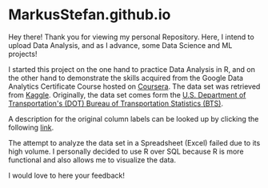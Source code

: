 # MarkusStefan.github.io
Hey there! Thank you for viewing my personal Repository. Here, I intend to upload Data Analysis, and as I advance, some Data Science and ML projects!


I started this project on the one hand to practice Data Analysis in R, and on the other hand to demonstrate the skills acquired from the Google Data Analytics Certificate Course hosted on [Coursera](https://www.coursera.org/professional-certificates/google-data-analytics). The data set was retrieved from [Kaggle](https://www.kaggle.com/datasets/undersc0re/flight-delay-and-causes/metadata?select=Flight_delay.csv%22). Originally, the data set comes form the [U.S. Department of Transportation's (DOT) Bureau of Transportation Statistics (BTS)](https://www.bts.gov/).

A description for the original column labels can be looked up by clicking the following [link](https://www.kaggle.com/datasets/undersc0re/flight-delay-and-causes?select=Flight_delay.csv).

The attempt to analyze the data set in a Spreadsheet (Excel) failed due to its high volume. I personally decided to use R over SQL because R is more functional and also allows me to visualize the data.

I would love to here your feedback!
